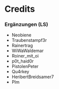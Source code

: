 # Credits

### Ergänzungen (LS)

- Neobiene
- Traubenstampf3r
- Rainertrag
- WiWaWaldemar
- Roiner_mit_oi
- p0t_haid0r
- PistolenPeter
- Qu4rkey
- HeribertBreidsamer7
- Plm
